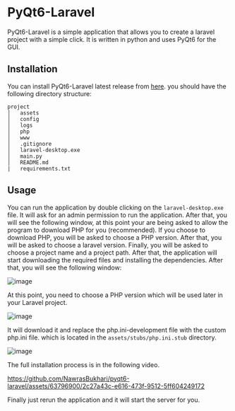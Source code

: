 # PyQt6-Laravel

PyQt6-Laravel is a simple application that allows you to create a laravel project with a simple click. It is written in
python and uses PyQt6 for the GUI.

## Installation

You can install PyQt6-Laravel latest release
from [here](https://github.com/NawrasBukhari/pyqt6-laravel/releases/download/v0.2/pyqt6-laravel.rar).
you should have the following directory structure:

```
project
│   assets
│   config
│   logs
│   php
│   www
│   .gitignore
│   laravel-desktop.exe
│   main.py
│   README.md
|   requirements.txt
```

## Usage

You can run the application by double clicking on the `laravel-desktop.exe` file. It will ask for an admin permission to
run the application. After that, you will see the following window, at this point your are being asked to allow the
program to download PHP for you (recommended). If you choose to download PHP, you will be asked to choose a PHP version.
After that, you will be asked to choose a laravel version. Finally, you will be asked to choose a project name and a
project path. After that, the application will start downloading the required files and installing the dependencies.
After that, you will see the following window:

![image](https://github.com/NawrasBukhari/pyqt6-laravel/assets/63796900/fbd560dd-1087-4cfe-b22f-27e653e790b3)


At this point, you need to choose a PHP version which will be used later in your Laravel project.

![image](https://github.com/NawrasBukhari/pyqt6-laravel/assets/63796900/16c9a289-78ec-459b-9ba1-b46a84f9289d)


It will download it and replace the php.ini-development file with the custom php.ini file. which is located in
the `assets/stubs/php.ini.stub` directory.

![image](https://github.com/NawrasBukhari/pyqt6-laravel/assets/63796900/f71c0d11-349f-40d8-b9c0-d133c5c724f0)

The full installation process is in the following video.

https://github.com/NawrasBukhari/pyqt6-laravel/assets/63796900/2c27a43c-e616-473f-9512-5ff604249172



Finally just rerun the application and it will start the server for you.

